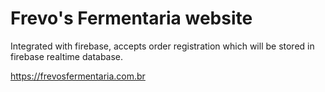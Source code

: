 # Frevo's Fermentaria website

Integrated with firebase, accepts order registration which will be stored in firebase realtime database.

https://frevosfermentaria.com.br
